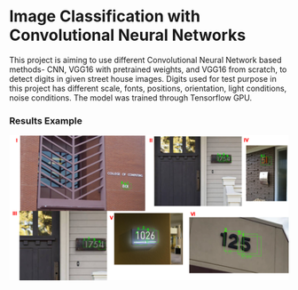 # Image Classification with Convolutional Neural Networks

This project is aiming to use different Convolutional Neural Network based methods- CNN, VGG16 with pretrained weights, and VGG16 from scratch, to detect digits in given street house images. Digits used for test purpose in this project has different scale, fonts, positions, orientation, light conditions, noise conditions. The model was trained through Tensorflow GPU.

### Results Example
![](/fiveimage.png)
